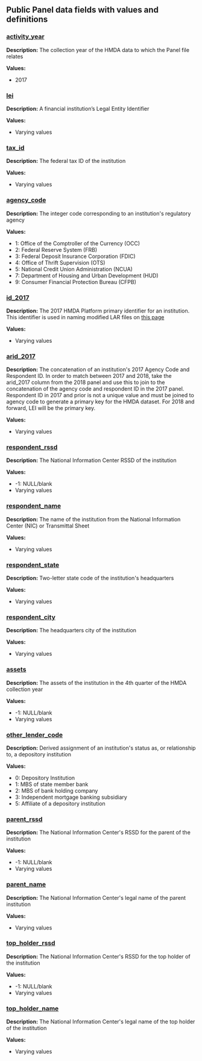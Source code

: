 ## Public Panel data fields with values and definitions

### [activity\_year](#activity_year)
**Description:** The collection year of the HMDA data to which the Panel file relates

**Values:**

- 2017

### [lei](#lei)
**Description:** A financial institution’s Legal Entity Identifier

**Values:**

- Varying values

### [tax\_id](#tax_id)
**Description:** The federal tax ID of the institution

**Values:**

- Varying values

### [agency\_code](#agency_code)
**Description:** The integer code corresponding to an institution's regulatory agency

**Values:**
  - 1: Office of the Comptroller of the Currency (OCC)
  - 2: Federal Reserve System (FRB)
  - 3: Federal Deposit Insurance Corporation (FDIC)
  - 4: Office of Thrift Supervision (OTS)
  - 5: National Credit Union Administration (NCUA)
  - 7: Department of Housing and Urban Development (HUD)
  - 9: Consumer Financial Protection Bureau (CFPB)

### [id\_2017](#id_2017)
**Description:** The 2017 HMDA Platform primary identifier for an institution. This identifier is used in naming modified LAR files on [this page](https://ffiec.cfpb.gov/data-publication/modified-lar/2017)

**Values:**

- Varying values

### [arid\_2017](#arid_2017)
**Description:** The concatenation of an institution's 2017 Agency Code and Respondent ID. In order to match between 2017 and 2018, take the arid_2017 column from the 2018 panel and use this to join to the concatenation of the agency code and respondent ID in the 2017 panel. Respondent ID in 2017 and prior is not a unique value and must be joined to agency code to generate a primary key for the HMDA dataset. For 2018 and forward, LEI will be the primary key.

**Values:**

- Varying values

### [respondent\_rssd](#respondent_rssd)
**Description:** The National Information Center RSSD of the institution

**Values:**

- -1: NULL/blank
- Varying values

### [respondent\_name](#respondent_name)
**Description:** The name of the institution from the National Information Center (NIC) or Transmittal Sheet

**Values:**

- Varying values

### [respondent\_state](#respondent_state)
**Description:** Two-letter state code of the institution's headquarters

**Values:**

- Varying values

### [respondent\_city](#respondent_city)
**Description:** The headquarters city of the institution

**Values:**

- Varying values

### [assets](#assets)
**Description:** The assets of the institution in the 4th quarter of the HMDA collection year

**Values:**

- -1: NULL/blank
- Varying values

### [other\_lender\_code](#other_lender_code)
**Description:** Derived assignment of an institution's status as, or relationship to, a depository institution

**Values:**

- 0: Depository Institution
- 1: MBS of state member bank
- 2: MBS of bank holding company
- 3: Independent mortgage banking subsidiary
- 5: Affiliate of a depository institution

### [parent\_rssd](#parent_rssd)
**Description:** The National Information Center's RSSD for the parent of the institution

**Values:**

- -1: NULL/blank
- Varying values

### [parent\_name](#parent_name)
**Description:** The National Information Center's legal name of the parent institution

**Values:**

- Varying values

### [top\_holder\_rssd](#top_holder_rssd)
**Description:** The National Information Center's RSSD for the top holder of the institution

**Values:**

- -1: NULL/blank
- Varying values

### [top\_holder\_name](#top_holder_name)
**Description:** The National Information Center's legal name of the top holder of the institution 

**Values:**

- Varying values
